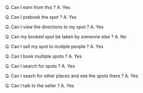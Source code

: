 Q. Can I earn from this ?
A. Yes

Q. Can I prebook the spot ?
A. Yes

Q. Can I view the directions to my spot ?
A. Yes

Q. Can my booked spot be taken by someone else ?
A. No

Q. Can I sell my spot to mutiple people ?
A. Yes

Q. Can I book multiple spots ?
A. Yes

Q. Can I search for spots ?
A. Yes

Q. Can I seach for other places and see the spots there ?
A. Yes

Q. Can I talk to the seller ?
A. Yes
